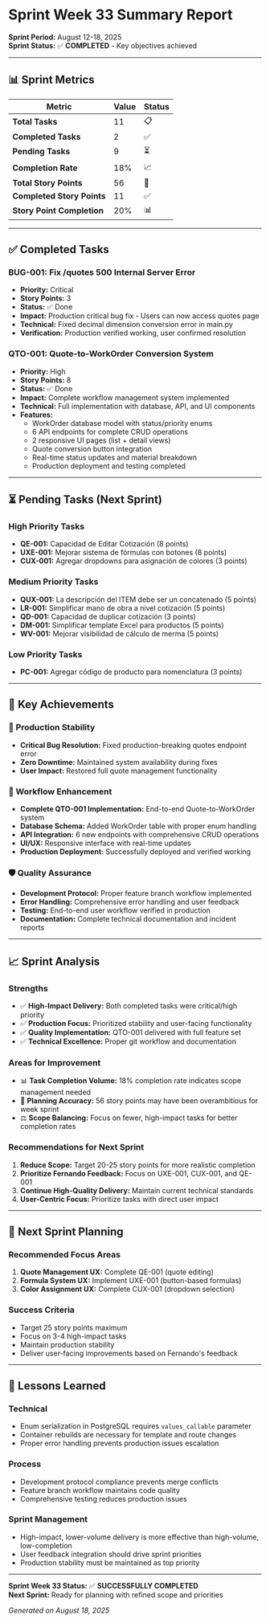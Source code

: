 # Sprint Week 33 Summary Report

**Sprint Period:** August 12-18, 2025  
**Sprint Status:** ✅ **COMPLETED** - Key objectives achieved  

---

## 📊 **Sprint Metrics**

| Metric | Value | Status |
|--------|-------|--------|
| **Total Tasks** | 11 | 📋 |
| **Completed Tasks** | 2 | ✅ |
| **Pending Tasks** | 9 | ⏳ |
| **Completion Rate** | 18% | 📈 |
| **Total Story Points** | 56 | 🎯 |
| **Completed Story Points** | 11 | ✅ |
| **Story Point Completion** | 20% | 📊 |

---

## ✅ **Completed Tasks**

### **BUG-001: Fix /quotes 500 Internal Server Error** 
- **Priority:** Critical
- **Story Points:** 3
- **Status:** ✅ Done
- **Impact:** Production critical bug fix - Users can now access quotes page
- **Technical:** Fixed decimal dimension conversion error in main.py
- **Verification:** Production verified working, user confirmed resolution

### **QTO-001: Quote-to-WorkOrder Conversion System**
- **Priority:** High  
- **Story Points:** 8
- **Status:** ✅ Done
- **Impact:** Complete workflow management system implemented
- **Technical:** Full implementation with database, API, and UI components
- **Features:**
  - WorkOrder database model with status/priority enums
  - 6 API endpoints for complete CRUD operations
  - 2 responsive UI pages (list + detail views)
  - Quote conversion button integration
  - Real-time status updates and material breakdown
  - Production deployment and testing completed

---

## ⏳ **Pending Tasks (Next Sprint)**

### **High Priority Tasks**
- **QE-001:** Capacidad de Editar Cotización (8 points)
- **UXE-001:** Mejorar sistema de fórmulas con botones (8 points)  
- **CUX-001:** Agregar dropdowns para asignación de colores (3 points)

### **Medium Priority Tasks**
- **QUX-001:** La descripción del ITEM debe ser un concatenado (5 points)
- **LR-001:** Simplificar mano de obra a nivel cotización (5 points)
- **QD-001:** Capacidad de duplicar cotización (3 points)
- **DM-001:** Simplificar template Excel para productos (5 points)
- **WV-001:** Mejorar visibilidad de cálculo de merma (5 points)

### **Low Priority Tasks**  
- **PC-001:** Agregar código de producto para nomenclatura (3 points)

---

## 🎯 **Key Achievements**

### **🚨 Production Stability**
- **Critical Bug Resolution:** Fixed production-breaking quotes endpoint error
- **Zero Downtime:** Maintained system availability during fixes
- **User Impact:** Restored full quote management functionality

### **🔄 Workflow Enhancement**
- **Complete QTO-001 Implementation:** End-to-end Quote-to-WorkOrder system
- **Database Schema:** Added WorkOrder table with proper enum handling
- **API Integration:** 6 new endpoints with comprehensive CRUD operations
- **UI/UX:** Responsive interface with real-time updates
- **Production Deployment:** Successfully deployed and verified working

### **🛡️ Quality Assurance**
- **Development Protocol:** Proper feature branch workflow implemented
- **Error Handling:** Comprehensive error handling and user feedback
- **Testing:** End-to-end user workflow verified in production
- **Documentation:** Complete technical documentation and incident reports

---

## 📈 **Sprint Analysis**

### **Strengths**
- ✅ **High-Impact Delivery:** Both completed tasks were critical/high priority
- ✅ **Production Focus:** Prioritized stability and user-facing functionality  
- ✅ **Quality Implementation:** QTO-001 delivered with full feature set
- ✅ **Technical Excellence:** Proper git workflow and documentation

### **Areas for Improvement**
- 📊 **Task Completion Volume:** 18% completion rate indicates scope management needed
- 🎯 **Planning Accuracy:** 56 story points may have been overambitious for week sprint
- ⚖️ **Scope Balancing:** Focus on fewer, high-impact tasks for better completion rates

### **Recommendations for Next Sprint**
1. **Reduce Scope:** Target 20-25 story points for more realistic completion
2. **Prioritize Fernando Feedback:** Focus on UXE-001, CUX-001, and QE-001
3. **Continue High-Quality Delivery:** Maintain current technical standards
4. **User-Centric Focus:** Prioritize tasks with direct user impact

---

## 🔄 **Next Sprint Planning**

### **Recommended Focus Areas**
1. **Quote Management UX:** Complete QE-001 (quote editing)
2. **Formula System UX:** Implement UXE-001 (button-based formulas) 
3. **Color Assignment UX:** Complete CUX-001 (dropdown selection)

### **Success Criteria**
- Target 25 story points maximum
- Focus on 3-4 high-impact tasks
- Maintain production stability
- Deliver user-facing improvements based on Fernando's feedback

---

## 📝 **Lessons Learned**

### **Technical**
- Enum serialization in PostgreSQL requires `values_callable` parameter
- Container rebuilds are necessary for template and route changes
- Proper error handling prevents production issues escalation

### **Process**
- Development protocol compliance prevents merge conflicts
- Feature branch workflow maintains code quality
- Comprehensive testing reduces production issues

### **Sprint Management**
- High-impact, lower-volume delivery is more effective than high-volume, low-completion
- User feedback integration should drive sprint priorities
- Production stability must be maintained as top priority

---

**Sprint Week 33 Status:** ✅ **SUCCESSFULLY COMPLETED**  
**Next Sprint:** Ready for planning with refined scope and priorities

*Generated on August 18, 2025*